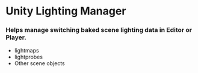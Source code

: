 # Unity Lighting Manager
### Helps manage switching baked scene lighting data in Editor or Player.
* lightmaps
* lightprobes
* Other scene objects